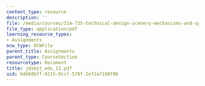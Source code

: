 ```yaml
---
content_type: resource
description: ''
file: /media/courses/21m-735-technical-design-scenery-mechanisms-and-special-effects-spring-2004/6db60bff82159ccf578f2ef2af108f06_jdsmit_edu_11.pdf
file_type: application/pdf
learning_resource_types:
- Assignments
ocw_type: OCWFile
parent_title: Assignments
parent_type: CourseSection
resourcetype: Document
title: jdsmit_edu_11.pdf
uid: 6db60bff-8215-9ccf-578f-2ef2af108f06
---
```

